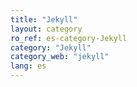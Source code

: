 ```yaml
---
title: "Jekyll"
layout: category
ro_ref: es-category-Jekyll
category: "Jekyll"
category_web: "jekyll"
lang: es
---
```

